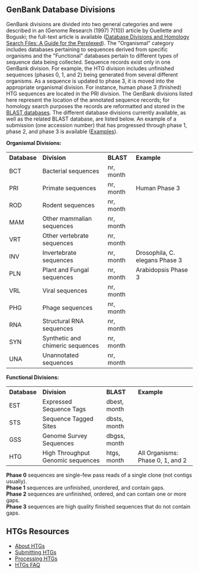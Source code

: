 
## GenBank Database Divisions

GenBank divisions are divided into two general categories and were described in an (Genome Research (1997) 7(10)) article by Ouellette and Boguski; the full-text article is available ([Database Divisions and Homology Search Files: A Guide for the Perplexed](/~/htgs/paper)). The "Organismal" category includes databases pertaining to sequences derived from specific organisms and the "Functional" databases pertain to different types of sequence data being collected. Sequence records exist only in one GenBank division. For example, the HTG division includes unfinished sequences (phases 0, 1, and 2) being generated from several different organisms. As a sequence is updated to phase 3, it is moved into the appropriate organismal division. For instance, human phase 3 (finished) HTG sequences are located in the PRI division. The GenBank divisions listed here represent the location of the annotated sequence records; for homology search purposes the records are reformatted and stored in the [BLAST databases](//www.ncbi.nlm.nih.gov/BLAST/Blast.cgi?CMD=Web&PAGETYPE=BLASTHome). The different database divisions currently available, as well as the related BLAST database, are listed below. An example of a submission (one accession number) that has progressed through phase 1, phase 2, and phase 3 is available ([Examples](/~/htgs/examples)).

**Organismal Divisions:**

<table border="0" cellpadding="4" cellspacing="0">

<tbody>

<tr>

<th align="left">Database</th>

<th align="left">Division</th>

<th align="left">BLAST</th>

<th align="left">Example</th>

</tr>

<tr>

<td align="left">BCT</td>

<td align="left">Bacterial sequences</td>

<td align="left">nr, month</td>

</tr>

<tr>

<td align="left">PRI</td>

<td align="left">Primate sequences</td>

<td align="left">nr, month</td>

<td>Human Phase 3</td>

</tr>

<tr>

<td align="left">ROD</td>

<td align="left">Rodent sequences</td>

<td align="left">nr, month</td>

</tr>

<tr>

<td align="left">MAM</td>

<td align="left">Other mammalian sequences</td>

<td align="left">nr, month</td>

</tr>

<tr>

<td align="left">VRT</td>

<td align="left">Other vertebrate sequences</td>

<td align="left">nr, month</td>

</tr>

<tr>

<td align="left">INV</td>

<td align="left">Invertebrate sequences</td>

<td align="left">nr, month</td>

<td align="left">Drosophila, C. elegans Phase 3</td>

</tr>

<tr>

<td align="left">PLN</td>

<td align="left">Plant and Fungal sequences</td>

<td align="left">nr, month</td>

<td align="left">Arabidopsis Phase 3</td>

</tr>

<tr>

<td align="left">VRL</td>

<td align="left">Viral sequences</td>

<td align="left">nr, month</td>

</tr>

<tr>

<td align="left">PHG</td>

<td align="left">Phage sequences</td>

<td align="left">nr, month</td>

</tr>

<tr>

<td align="left">RNA</td>

<td align="left">Structural RNA sequences</td>

<td align="left">nr, month</td>

</tr>

<tr>

<td align="left">SYN</td>

<td align="left">Synthetic and chimeric sequences</td>

<td align="left">nr, month</td>

</tr>

<tr>

<td align="left">UNA</td>

<td align="left">Unannotated sequences</td>

<td align="left">nr, month</td>

</tr>

</tbody>

</table>

**Functional Divisions:**

<table border="0" cellpadding="4" cellspacing="0">

<tbody>

<tr>

<th align="left">Database</th>

<th align="left">Division</th>

<th align="left">BLAST</th>

<th align="left">Example</th>

</tr>

<tr>

<td align="left">EST</td>

<td align="left">Expressed Sequence Tags</td>

<td align="left">dbest, month</td>

</tr>

<tr>

<td align="left">STS</td>

<td align="left">Sequence Tagged Sites</td>

<td align="left">dbsts, month</td>

</tr>

<tr>

<td align="left">GSS</td>

<td align="left">Genome Survey Sequences</td>

<td align="left">dbgss, month</td>

</tr>

<tr>

<td align="left">HTG</td>

<td align="left">High Throughput Genomic sequences</td>

<td align="left">htgs, month</td>

<td align="left">All Organisms: Phase 0, 1, and 2</td>

</tr>

</tbody>

</table>

**Phase 0** sequences are single-few pass reads of a single clone (not contigs usually).  
**Phase 1** sequences are unfinished, unordered, and contain gaps.  
**Phase 2** sequences are unfinished, ordered, and can contain one or more gaps.  
**Phase 3** sequences are high quality finished sequences that do not contain gaps.

</div>

</div>

<div id="shared-content-1" nid="1331">

<div class="rightnav">

## HTGs Resources

*   [About HTGs](/~/htgs)
*   [Submitting HTGs](/~/htgs/subinfo)
*   [Processing HTGs](/~/htgs/processing)
*   [](/~/htgs/processing)[HTGs FAQ](/~/htgs/faq)

</div>

</div>